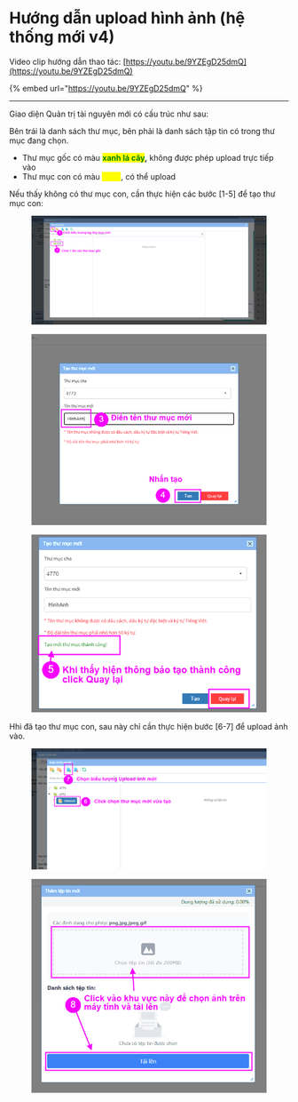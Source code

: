 # Hướng dẫn upload hình ảnh (hệ thống mới v4)

Video clip hướng dẫn thao tác: [https://youtu.be/9YZEgD25dmQ](https://youtu.be/9YZEgD25dmQ)

{% embed url="https://youtu.be/9YZEgD25dmQ" %}

***

Giao diện Quản trị tài nguyên mới có cấu trúc như sau:&#x20;

Bên trái là danh sách thư mục, bên phải là danh sách tập tin có trong thư mục đang chọn.

* Thư mục gốc có màu <mark style="color:green;">**xanh lá cây**</mark>**,** không được phép upload trực tiếp vào
* Thư mục con có màu <mark style="color:yellow;">**vàng**</mark>, có thể upload

Nếu thấy không có thư mục con, cần thực hiện các bước \[1-5] để tạo thư mục con:

<figure><img src="../.gitbook/assets/image (96).png" alt=""><figcaption></figcaption></figure>

<figure><img src="../.gitbook/assets/image (36).png" alt=""><figcaption></figcaption></figure>



<figure><img src="../.gitbook/assets/image (44).png" alt=""><figcaption></figcaption></figure>

Hhi đã tạo thư mục con, sau này chỉ cần thực hiện bước \[6-7] để upload ảnh vào.

<figure><img src="../.gitbook/assets/image (57).png" alt=""><figcaption></figcaption></figure>

<figure><img src="../.gitbook/assets/image (50).png" alt=""><figcaption></figcaption></figure>

